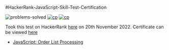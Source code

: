 #HackerRank-JavaScript-Skill-Test-Certification

![problems-solved](https://img.shields.io/badge/Problems%20Solved-1/2-1abc9c.svg)
[![cp](https://img.shields.io/badge/also%20see-Competitve%20Programming-1f72ff.svg)](https://github.com/anishLearnsToCode/competitive-programming)
[![cp](https://img.shields.io/badge/also%20see-Other%20Certifications-1f72ff.svg)](https://github.com/anishLearnsToCode/competitive-programming#certifications)

Took this test on HackerRank [here](https://www.hackerrank.com/skills-verification/javascript_basic) on 20th November 2022. 
Certificate can be viewed [here](https://www.hackerrank.com/certificates/94594b709779)

- [JavaScript: Order List Processing](order-list-processing.py)
